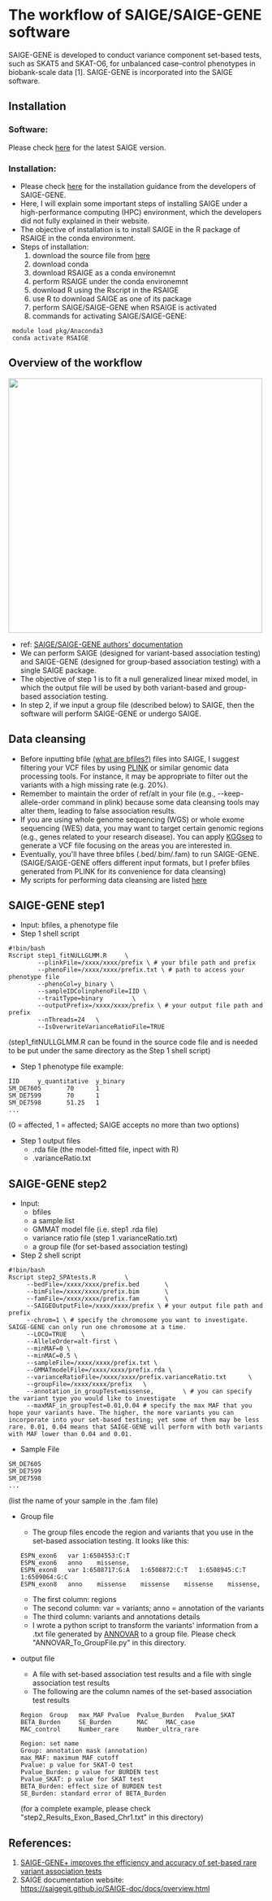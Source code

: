# The workflow of SAIGE/SAIGE-GENE software
SAIGE-GENE is developed to conduct variance component set-based tests, such as SKAT5 and SKAT-O6, for unbalanced case–control phenotypes in biobank-scale data [1]. SAIGE-GENE is incorporated into the SAIGE software.

## Installation
### Software:
Please check [here](https://saigegit.github.io/SAIGE-doc/docs/Installation.html) for the latest SAIGE version. 

### Installation:
- Please check [here](https://saigegit.github.io/SAIGE-doc/docs/Installation_sourcecode.html) for the installation guidance from the developers of SAIGE-GENE.
- Here, I will explain some important steps of installing SAIGE under a high-performance computing (HPC) environment, which the developers did not fully explained in their website.
- The objective of installation is to install SAIGE in the R package of RSAIGE in the conda environment.
- Steps of installation:
   1. download the source file from [here](https://saigegit.github.io/SAIGE-doc/docs/Installation_sourcecode.html)
   2. download conda
   3. download RSAIGE as a conda environemnt 
   4. perform RSAIGE under the conda environemnt
   5. download R using the Rscript in the RSAIGE
   6. use R to download SAIGE as one of its package
   7. perform SAIGE/SAIGE-GENE when RSAIGE is activated
   8. commands for activating SAIGE/SAIGE-GENE:
 
 ```
  module load pkg/Anaconda3
  conda activate RSAIGE
 ```

## Overview of the workflow
<img src="https://user-images.githubusercontent.com/80674585/196645099-cd9d9530-3f88-40c4-9b7a-620c42e1f58f.png" width="500" height="500">

- ref: [SAIGE/SAIGE-GENE authors' documentation](https://saigegit.github.io/SAIGE-doc/docs/overview.html)
- We can perform SAIGE (designed for variant-based association testing) and SAIGE-GENE (designed for group-based association testing) with a single SAIGE package.
- The objective of step 1 is to fit a null generalized linear mixed model, in which the output file will be used by both variant-based and group-based association testing.
- In step 2, if we input a group file (described below) to SAIGE, then the software will perform SAIGE-GENE or undergo SAIGE.


## Data cleansing
- Before inputting bfile [(what are bfiles?)](https://www.cog-genomics.org/plink/1.9/input) files into SAIGE, I suggest filtering your VCF files by using [PLINK](https://www.cog-genomics.org/plink/) or similar genomic data processing tools. For instance, it may be appropriate to filter out the variants with a high missing rate (e.g. 20%).
- Remember to maintain the order of ref/alt in your file (e.g., --keep-allele-order command in plink) because some data cleansing tools may alter them, leading to false association results.
- If you are using whole genome sequencing (WGS) or whole exome sequencing (WES) data, you may want to target certain genomic regions (e.g., genes related to your research disease). You can apply [KGGseq](http://pmglab.top/kggseq/) to generate a VCF file focusing on the areas you are interested in. 
- Eventually, you'll have three bfiles (.bed/.bim/.fam) to run SAIGE-GENE. (SAIGE/SAIGE-GENE offers different input formats, but I prefer bfiles generated from PLINK for its convenience for data cleansing)
- My scripts for performing data cleansing are listed [here](https://github.com/Jeffleecy/GenomicDataProcessing)

## SAIGE-GENE step1
- Input: bfiles, a phenotype file
- Step 1 shell script
```
#!bin/bash
Rscript step1_fitNULLGLMM.R     \
        --plinkFile=/xxxx/xxxx/prefix \ # your bfile path and prefix
        --phenoFile=/xxxx/xxxx/prefix.txt \ # path to access your phenotype file
        --phenoCol=y_binary \
        --sampleIDColinphenoFile=IID \
        --traitType=binary        \
        --outputPrefix=/xxxx/xxxx/prefix \ # your output file path and prefix
        --nThreads=24   \
        --IsOverwriteVarianceRatioFile=TRUE

```
(step1_fitNULLGLMM.R can be found in the source code file and is needed to be put under the same directory as the Step 1 shell script)


- Step 1 phenotype file example:
```
IID     y_quantitative  y_binary
SM_DE7605       70      1
SM_DE7599       70      1
SM_DE7598       51.25   1
...
```
(0 = affected, 1 = affected; SAIGE accepts no more than two options)


- Step 1 output files
   -  .rda file (the model-fitted file, inpect with R)
   -  .varianceRatio.txt

## SAIGE-GENE step2
- Input: 
   - bfiles
   - a sample list
   - GMMAT model file (i.e. step1 .rda file)
   - variance ratio file (step 1 .varianceRatio.txt)
   - a group file (for set-based association testing)
- Step 2 shell script

```
#!bin/bash
Rscript step2_SPAtests.R        \
     --bedFile=/xxxx/xxxx/prefix.bed       \
     --bimFile=/xxxx/xxxx/prefix.bim       \
     --famFile=/xxxx/xxxx/prefix.fam       \
     --SAIGEOutputFile=/xxxx/xxxx/prefix \ # your output file path and prefix
     --chrom=1 \ # specify the chromosome you want to investigate. SAIGE-GENE can only run one chromosome at a time.
     --LOCO=TRUE    \
     --AlleleOrder=alt-first \
     --minMAF=0 \
     --minMAC=0.5 \
     --sampleFile=/xxxx/xxxx/prefix.txt \
     --GMMATmodelFile=/xxxx/xxxx/prefix.rda \
     --varianceRatioFile=/xxxx/xxxx/prefix.varianceRatio.txt      \
     --groupFile=/xxxx/xxxx/prefix   \
     --annotation_in_groupTest=missense,        \ # you can specify the variant type you would like to investigate
     --maxMAF_in_groupTest=0.01,0.04 # specify the max MAF that you hope your variants have. The higher, the more variants you can incorporate into your set-based testing; yet some of them may be less rare. 0.01, 0.04 means that SAIGE-GENE will perform with both variants with MAF lower than 0.04 and 0.01. 
```
- Sample File
```
SM_DE7605
SM_DE7599
SM_DE7598
...
```
(list the name of your sample in the .fam file)

- Group file
   - The group files encode the region and variants that you use in the set-based association testing. It looks like this:
   ```
   ESPN_exon6	var	1:6504553:C:T
   ESPN_exon6	anno	missense,
   ESPN_exon8	var	1:6508717:G:A	1:6508872:C:T	1:6508945:C:T	1:6509064:G:C
   ESPN_exon8	anno	missense	missense	missense	missense,
   ```
   - The first column: regions
   - The second column: var = variants; anno = annotation of the variants
   - The third column: variants and annotations details
   - I wrote a python script to transform the variants' information from a .txt file generated by [ANNOVAR](https://annovar.openbioinformatics.org/en/latest/) to a group file. Please check "ANNOVAR_To_GroupFile.py" in this directory.

- output file
   - A file with set-based association test results and a file with single association test results
   - The following are the column names of the set-based association test results
   ```
   Region  Group   max_MAF Pvalue  Pvalue_Burden   Pvalue_SKAT     BETA_Burden     SE_Burden       MAC     MAC_case             
   MAC_control     Number_rare     Number_ultra_rare
   ```
   ```
   Region: set name
   Group: annotation mask (annotation)
   max_MAF: maximum MAF cutoff
   Pvalue: p value for SKAT-O test
   Pvalue_Burden: p value for BURDEN test
   Pvalue_SKAT: p value for SKAT test
   BETA_Burden: effect size of BURDEN test
   SE_Burden: standard error of BETA_Burden
   ```
   (for a complete example, please check "step2_Results_Exon_Based_Chr1.txt" in this directory)

## References:  
1. [SAIGE-GENE+ improves the efficiency and accuracy of set-based rare variant association tests](https://www.nature.com/articles/s41588-022-01178-w)
2. SAIGE documentation website:  
   https://saigegit.github.io/SAIGE-doc/docs/overview.html
   
   
